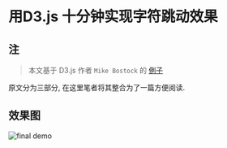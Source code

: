 # 用D3.js 十分钟实现字符跳动效果

## 注
>本文基于 D3.js 作者 `Mike Bostock` 的 [例子](https://bl.ocks.org/mbostock/3808218)

原文分为三部分, 在这里笔者将其整合为了一篇方便阅读.

## 效果图

![final demo]()
